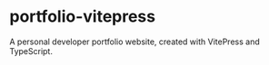 # portfolio-vitepress

A personal developer portfolio website, created with VitePress and TypeScript. 
